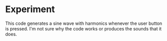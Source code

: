 # Experiment

This code generates a sine wave with harmonics whenever the user button is pressed. I'm not sure why the code works or produces the sounds that it does.
